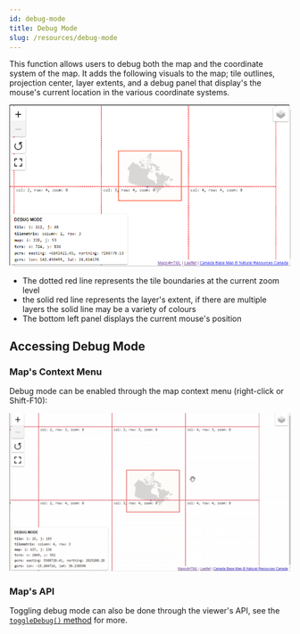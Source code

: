 ```yaml
---
id: debug-mode
title: Debug Mode
slug: /resources/debug-mode
---
```


This function allows users to debug both the map and the coordinate system of the map. It adds 
the following visuals to the map; tile outlines, projection center, layer extents, and a debug
panel that display's the mouse's current location in the various coordinate systems.

![The map in debug mode](../assets/img/debug.png)

- The dotted red line represents the tile boundaries at the current zoom level
- the solid red line represents the layer's extent, if there are multiple layers the solid line may be a variety of colours
- The bottom left panel displays the current mouse's position

## Accessing Debug Mode

### Map's Context Menu

Debug mode can be enabled through the map context menu (right-click or Shift-F10):

![The map in debug mode](../assets/img/toggle-debug.gif)


### Map's API

Toggling debug mode can also be done through the viewer's API, see the [`toggleDebug()` method](../api/mapml-viewer-api.md#toggledebug) for more.
